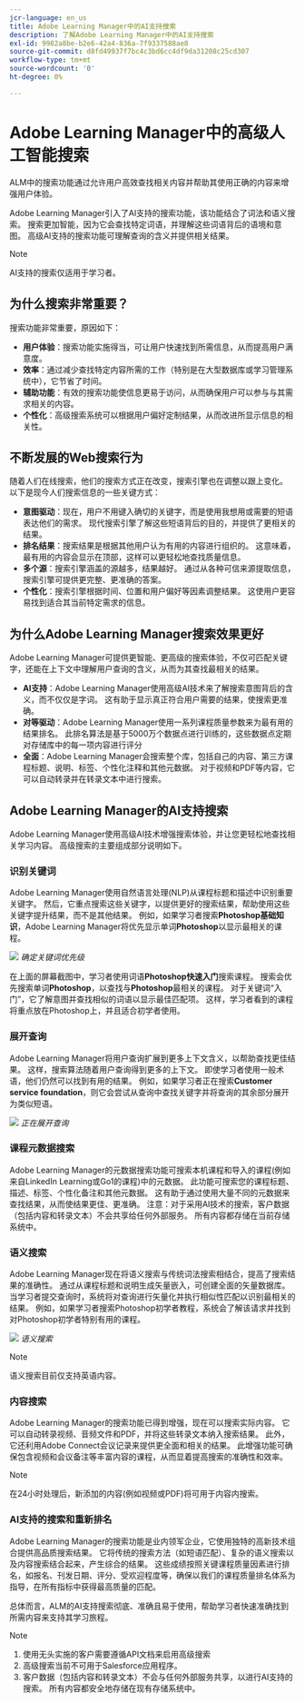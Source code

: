 ```yaml
---
jcr-language: en_us
title: Adobe Learning Manager中的AI支持搜索
description: 了解Adobe Learning Manager中的AI支持搜索
exl-id: 9982a8be-b2e6-42a4-836a-7f9337588ae8
source-git-commit: d8fd49937f7bc4c3bd6cc4df9da31208c25cd307
workflow-type: tm+mt
source-wordcount: '0'
ht-degree: 0%

---
```


# Adobe Learning Manager中的高级人工智能搜索

ALM中的搜索功能通过允许用户高效查找相关内容并帮助其使用正确的内容来增强用户体验。

Adobe Learning Manager引入了AI支持的搜索功能，该功能结合了词法和语义搜索。 搜索更加智能，因为它会查找特定词语，并理解这些词语背后的语境和意图。 高级AI支持的搜索功能可理解查询的含义并提供相关结果。

>[!NOTE]
>
>AI支持的搜索仅适用于学习者。

## 为什么搜索非常重要？

搜索功能非常重要，原因如下：

* **用户体验**：搜索功能实施得当，可让用户快速找到所需信息，从而提高用户满意度。
* **效率**：通过减少查找特定内容所需的工作（特别是在大型数据库或学习管理系统中），它节省了时间。
* **辅助功能**：有效的搜索功能使信息更易于访问，从而确保用户可以参与与其需求相关的内容。
* **个性化**：高级搜索系统可以根据用户偏好定制结果，从而改进所显示信息的相关性。

## 不断发展的Web搜索行为

随着人们在线搜索，他们的搜索方式正在改变，搜索引擎也在调整以跟上变化。 以下是现今人们搜索信息的一些关键方式：

* **意图驱动**：现在，用户不用键入确切的关键字，而是使用我想用或需要的短语表达他们的需求。 现代搜索引擎了解这些短语背后的目的，并提供了更相关的结果。
* **排名结果**：搜索结果是根据其他用户认为有用的内容进行组织的。 这意味着，最有用的内容会显示在顶部，这样可以更轻松地查找质量信息。
* **多个源**：搜索引擎涵盖的源越多，结果越好。 通过从各种可信来源提取信息，搜索引擎可提供更完整、更准确的答案。
* **个性化**：搜索引擎根据时间、位置和用户偏好等因素调整结果。 这使用户更容易找到适合其当前特定需求的信息。

## 为什么Adobe Learning Manager搜索效果更好

Adobe Learning Manager可提供更智能、更高级的搜索体验，不仅可匹配关键字，还能在上下文中理解用户查询的含义，从而为其查找最相关的结果。

* **AI支持**：Adobe Learning Manager使用高级AI技术来了解搜索意图背后的含义，而不仅仅是字词。 这有助于显示真正符合用户需要的结果，使搜索更准确。
* **对等驱动**：Adobe Learning Manager使用一系列课程质量参数来为最有用的结果排名。 此排名算法是基于5000万个数据点进行训练的，这些数据点定期对存储库中的每一项内容进行评分
* **全面**：Adobe Learning Manager会搜索整个库，包括自己的内容、第三方课程标题、说明、标签、个性化注释和其他元数据。 对于视频和PDF等内容，它可以自动转录并在转录文本中进行搜索。

## Adobe Learning Manager的AI支持搜索

Adobe Learning Manager使用高级AI技术增强搜索体验，并让您更轻松地查找相关学习内容。 高级搜索的主要组成部分说明如下。

### 识别关键词

Adobe Learning Manager使用自然语言处理(NLP)从课程标题和描述中识别重要关键字。 然后，它重点搜索这些关键字，以提供更好的搜索结果，帮助使用这些关键字提升结果，而不是其他结果。 例如，如果学习者搜索&#x200B;**Photoshop基础知识**，Adobe Learning Manager将优先显示单词&#x200B;**Photoshop**&#x200B;以显示最相关的课程。

![](assets/search-2.png)
_确定关键词优先级_

在上面的屏幕截图中，学习者使用词语&#x200B;**Photoshop快速入门**&#x200B;搜索课程。 搜索会优先搜索单词&#x200B;**Photoshop**，以查找与&#x200B;**Photoshop**&#x200B;最相关的课程。 对于关键词“入门”，它了解意图并查找相似的词语以显示最佳匹配项。 这样，学习者看到的课程将重点放在Photoshop上，并且适合初学者使用。

### 展开查询

Adobe Learning Manager将用户查询扩展到更多上下文含义，以帮助查找更佳结果。 这样，搜索算法随着用户查询得到更多的上下文。 即使学习者使用一般术语，他们仍然可以找到有用的结果。 例如，如果学习者正在搜索&#x200B;**Customer service foundation**，则它会尝试从查询中查找关键字并将查询的其余部分展开为类似短语。

![](assets/search-1.png)
_正在展开查询_

### 课程元数据搜索

Adobe Learning Manager的元数据搜索功能可搜索本机课程和导入的课程(例如来自LinkedIn Learning或Go1的课程)中的元数据。 此功能可搜索您的课程标题、描述、标签、个性化备注和其他元数据。 这有助于通过使用大量不同的元数据来查找结果，从而使结果更佳、更准确。
注意：对于采用AI技术的搜索，客户数据（包括内容和转录文本）不会共享给任何外部服务。 所有内容都存储在当前存储系统中。

### 语义搜索

Adobe Learning Manager现在将语义搜索与传统词法搜索相结合，提高了搜索结果的准确性。 通过从课程标题和说明生成矢量嵌入，可创建全面的矢量数据库。 当学习者提交查询时，系统将对查询进行矢量化并执行相似性匹配以识别最相关的结果。 例如，如果学习者搜索Photoshop初学者教程，系统会了解该请求并找到对Photoshop初学者特别有用的课程。

![](assets/semantic-search.png)
_语义搜索_

>[!NOTE]
>
>语义搜索目前仅支持英语内容。

### 内容搜索

Adobe Learning Manager的搜索功能已得到增强，现在可以搜索实际内容。 它可以自动转录视频、音频文件和PDF，并将这些转录文本纳入搜索结果。 此外，它还利用Adobe Connect会议记录来提供更全面和相关的结果。 此增强功能可确保包含视频和会议备注等丰富内容的课程，从而显着提高搜索的准确性和效率。

>[!NOTE]
>
>在24小时处理后，新添加的内容(例如视频或PDF)将可用于内容内搜索。

### AI支持的搜索和重新排名

Adobe Learning Manager的搜索功能是业内领军企业，它使用独特的高新技术组合提供高品质搜索结果。 它将传统的搜索方法（如短语匹配）、复杂的语义搜索以及内容搜索结合起来，产生综合的结果。 这些成绩按照关键课程质量因素进行排名，如报名、刊发日期、评分、受欢迎程度等，确保以我们的课程质量排名体系为指导，在所有指标中获得最高质量的匹配。

总体而言，ALM的AI支持搜索彻底、准确且易于使用，帮助学习者快速准确找到所需内容来支持其学习旅程。


>[!NOTE]
>
>1. 使用无头实施的客户需要遵循API文档来启用高级搜索
>2. 高级搜索当前不可用于Salesforce应用程序。
>3. 客户数据（包括内容和转录文本）不会与任何外部服务共享，以进行AI支持的搜索。 所有内容都安全地存储在现有存储系统中。
